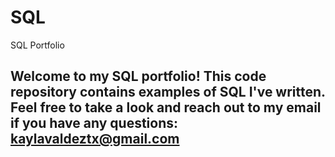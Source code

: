 # SQL
SQL Portfolio
## Welcome to my SQL portfolio! This code repository contains examples of SQL I've written. Feel free to take a look and reach out to my email if you have any questions: kaylavaldeztx@gmail.com 
